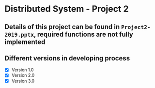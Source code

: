 # Distributed System - Project 2

## Details of this project can be found in `Project2-2019.pptx`, required functions are not fully implemented

## Different versions in developing process

- [x] Version 1.0
- [x] Version 2.0
- [x] Version 3.0